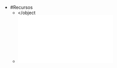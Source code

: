 - #Recursos
	- <object data="https://www.ucuenca.edu.ec/images/ciencias-economicas/DocFacultad/FormatosTitulacion/Instructivo-General-Para-Modalidad-de-Titulacin--Abril-2017.pdf" width="100%" height="800px"></object
	- ![Instructivo-General-Para-Modalidad-de-Titulacin--Abril-2017.pdf](../assets/Instructivo-General-Para-Modalidad-de-Titulacin--Abril-2017_1654823325948_0.pdf)
